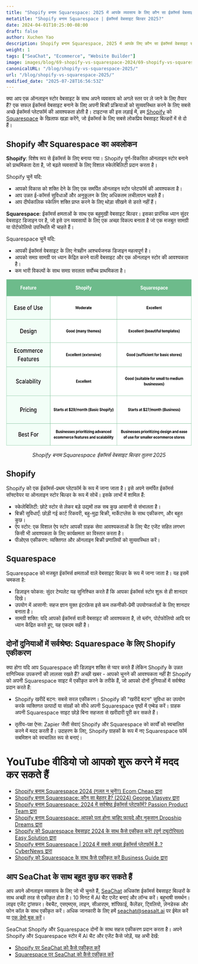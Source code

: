 ```yaml
---
title: "Shopify बनाम Squarespace: 2025 में आपके व्यवसाय के लिए कौन सा ईकॉमर्स वेबसाइट बिल्डर सही है?"
metatitle: "Shopify बनाम Squarespace | ईकॉमर्स वेबसाइट बिल्डर 2025?"
date: 2024-04-01T10:25:00-08:00
draft: false
author: Xuchen Yao
description: Shopify बनाम Squarespace, 2025 में आपके लिए कौन सा ईकॉमर्स वेबसाइट समाधान सही है? हमारी गहन तुलना सुविधाओं, मूल्य निर्धारण, विशेषता, एकीकरण और बहुत कुछ को तोड़ती है।
weight: 1
tags: ["SeaChat", "Ecommerce", "Website Builder"]
image: images/blog/69-shopify-vs-squarespace-2024/69-shopify-vs-squarespace-2024.jpg
canonicalURL: "/blog/shopify-vs-squarespace-2025/"
url: "/blog/shopify-vs-squarespace-2025/"
modified_date: "2025-07-28T16:56:53Z"
---
```


क्या आप एक ऑनलाइन स्टोर वेबसाइट के साथ अपने व्यवसाय को अगले स्तर पर ले जाने के लिए तैयार हैं? एक सफल ईकॉमर्स वेबसाइट बनाने के लिए अपनी बिक्री प्रक्रियाओं को सुव्यवस्थित करने के लिए सबसे अच्छे ईकॉमर्स प्लेटफॉर्म की आवश्यकता होती है। टाइटन्स की इस लड़ाई में, हम [Shopify](https://www.shopify.com/) को [Squarespace](https://www.squarespace.com/) के खिलाफ खड़ा करेंगे, जो ईकॉमर्स के लिए सबसे लोकप्रिय वेबसाइट बिल्डरों में से दो हैं।


## Shopify और Squarespace का अवलोकन

**Shopify**: विशेष रूप से ईकॉमर्स के लिए बनाया गया। Shopify पूर्ण-विकसित ऑनलाइन स्टोर बनाने को प्राथमिकता देता है, जो बढ़ते व्यवसायों के लिए विशाल स्केलेबिलिटी प्रदान करता है।

Shopify चुनें यदि:

- आपको विकास को शक्ति देने के लिए एक समर्पित ऑनलाइन स्टोर प्लेटफॉर्म की आवश्यकता है।
- आप उन्नत ई-कॉमर्स सुविधाओं और अनुकूलन के लिए अधिकतम लचीलापन चाहते हैं।
- आप दीर्घकालिक स्केलिंग शक्ति प्राप्त करने के लिए थोड़ा सीखने से डरते नहीं हैं।


**Squarespace**: ईकॉमर्स क्षमताओं के साथ एक बहुमुखी वेबसाइट बिल्डर। इसका प्रारंभिक ध्यान सुंदर वेबसाइट डिजाइन पर है, जो इसे उन व्यवसायों के लिए एक अच्छा विकल्प बनाता है जो एक मजबूत सामग्री या पोर्टफोलियो उपस्थिति भी चाहते हैं।

Squarespace चुनें यदि:

- आपकी ईकॉमर्स वेबसाइट के लिए नेत्रहीन आश्चर्यजनक डिजाइन महत्वपूर्ण है।
- आपको समग्र सामग्री पर ध्यान केंद्रित करने वाली वेबसाइट और एक ऑनलाइन स्टोर की आवश्यकता है।
- कम भारी विकल्पों के साथ समग्र सरलता सर्वोच्च प्राथमिकता है।

<center>
<img height="450px" src="/images/blog/69-shopify-vs-squarespace-2024/shopify-and-squarespace-ecommerce-website-builder-comparison-2024.png" alt="Shopify बनाम Squarespace ईकॉमर्स वेबसाइट बिल्डर तुलना 2025"/>

*Shopify बनाम Squarespace ईकॉमर्स वेबसाइट बिल्डर तुलना 2025*
</center>

## Shopify

Shopify को एक ईकॉमर्स-प्रथम प्लेटफॉर्म के रूप में जाना जाता है। इसे अपने समर्पित ईकॉमर्स सॉफ्टवेयर या ऑनलाइन स्टोर बिल्डर के रूप में सोचें। इसके लाभों में शामिल हैं:

- स्केलेबिलिटी: छोटे स्टोर से लेकर बड़े उद्यमों तक सब कुछ आसानी से संभालता है।
- बिक्री सुविधाएँ: छोड़ी गई कार्ट रिकवरी, बहु-मुद्रा बिक्री, मार्केटप्लेस के साथ एकीकरण, और बहुत कुछ।
- ऐप स्टोर: एक विशाल ऐप स्टोर आपकी ग्राहक सेवा आवश्यकताओं के लिए चैट एजेंट सहित लगभग किसी भी आवश्यकता के लिए कार्यक्षमता का विस्तार करता है।
- पीओएस एकीकरण: व्यक्तिगत और ऑनलाइन बिक्री प्रणालियों को सुव्यवस्थित करें।


## Squarespace

Squarespace को मजबूत ईकॉमर्स क्षमताओं वाले वेबसाइट बिल्डर के रूप में जाना जाता है। यह इसमें चमकता है:

- डिज़ाइन फोकस: सुंदर टेम्पलेट यह सुनिश्चित करते हैं कि आपका ईकॉमर्स स्टोर शुरू से ही शानदार दिखे।
- उपयोग में आसानी: सहज ज्ञान युक्त इंटरफ़ेस इसे कम तकनीकी-प्रेमी उपयोगकर्ताओं के लिए शानदार बनाता है।
- सामग्री शक्ति: यदि आपको ईकॉमर्स वाली वेबसाइट की आवश्यकता है, तो ब्लॉग, पोर्टफोलियो आदि पर ध्यान केंद्रित करते हुए, यह एकदम सही है।

## दोनों दुनियाओं में सर्वश्रेष्ठ: Squarespace के लिए Shopify एकीकरण

क्या होगा यदि आप Squarespace की डिज़ाइन शक्ति से प्यार करते हैं लेकिन Shopify के उन्नत वाणिज्यिक उपकरणों की लालसा रखते हैं? अच्छी खबर - आपको चुनने की आवश्यकता नहीं है! Shopify को अपनी Squarespace साइट में एकीकृत करने के तरीके हैं, जो आपको दोनों दुनियाओं में सर्वश्रेष्ठ प्रदान करते हैं:

- Shopify खरीदें बटन: सबसे सरल एकीकरण। Shopify की "खरीदें बटन" सुविधा का उपयोग करके व्यक्तिगत उत्पादों या संग्रहों को सीधे अपनी Squarespace पृष्ठों में एम्बेड करें। ग्राहक अपनी Squarespace साइट छोड़े बिना सहजता से खरीदारी पूरी कर सकते हैं।

- तृतीय-पक्ष ऐप्स: Zapier जैसी सेवाएं Shopify और Squarespace को कार्यों को स्वचालित करने में मदद करती हैं। उदाहरण के लिए, Shopify ग्राहकों के रूप में नए Squarespace फॉर्म सबमिशन को स्वचालित रूप से बनाएं।


# YouTube वीडियो जो आपको शुरू करने में मदद कर सकते हैं

- [Shopify बनाम Squarespace 2024 (गलत न चुनें!!) Ecom Cheap द्वारा](https://www.youtube.com/watch?v=nIzkc1Z8jJ0)
- [Shopify बनाम Squarespace: कौन सा बेहतर है? (2024) George Vlasyev द्वारा](https://www.youtube.com/watch?v=9vTXYtDKgU8)
- [Shopify बनाम Squarespace: 2024 में सर्वश्रेष्ठ ईकॉमर्स प्लेटफॉर्म? Passion Product Team द्वारा](https://www.youtube.com/watch?v=azOL7LnhUMA)
- [Shopify बनाम Squarespace: आपको पता होना चाहिए फायदे और नुकसान Dropship Dreams द्वारा](https://www.youtube.com/watch?v=hNHRkTweik4)
- [Shopify को Squarespace वेबसाइट 2024 के साथ कैसे एकीकृत करें! (पूर्ण ट्यूटोरियल) Easy Solution द्वारा](https://www.youtube.com/watch?v=_zph0ufX6vo)
- [Shopify बनाम Squarespace | 2024 में सबसे अच्छा ईकॉमर्स प्लेटफॉर्म है..? CyberNews द्वारा](https://www.youtube.com/watch?v=Gn52kaOeObY)
- [Shopify को Squarespace के साथ कैसे एकीकृत करें Business Guide द्वारा](https://www.youtube.com/watch?v=qSWfTHRtJGI)

## आप SeaChat के साथ बहुत कुछ कर सकते हैं

आप अपने ऑनलाइन व्यवसाय के लिए जो भी चुनते हैं, [SeaChat](https://chat.seasalt.ai/?utm_source=blog) अधिकांश ईकॉमर्स वेबसाइट बिल्डरों के साथ अच्छी तरह से एकीकृत होता है। 10 मिनट में AI चैट एजेंट बनाएं और लॉन्च करें। बहुभाषी समर्थन। लाइव एजेंट ट्रांसफर। वेबचैट, एसएमएस, लाइन, सीआरएम, शॉपिफाई, कैलेंडर, ट्विलियो, ज़ेनडेस्क और फोन कॉल के साथ एकीकृत करें। अधिक जानकारी के लिए हमें [seachat@seasalt.ai](mailto:seameet@seasalt.ai) पर ईमेल करें या [एक डेमो बुक करें](https://meetings.hubspot.com/seasalt-ai/seasalt-meeting)।

SeaChat Shopify और Squarespace दोनों के साथ सहज एकीकरण प्रदान करता है। अपने Shopify और Squarespace स्टोर में AI चैट और एजेंट कैसे जोड़ें, यह अभी देखें:

- [Shopify पर SeaChat को कैसे एकीकृत करें](https://wiki.seasalt.ai/seachat/seachat-manual/05-integrations/02-seachat-shopify-integration/)
- [Squarespace पर SeaChat को कैसे एकीकृत करें](https://wiki.seasalt.ai/seachat/seachat-manual/05-integrations/03-seachat-squarespace-integration/)
